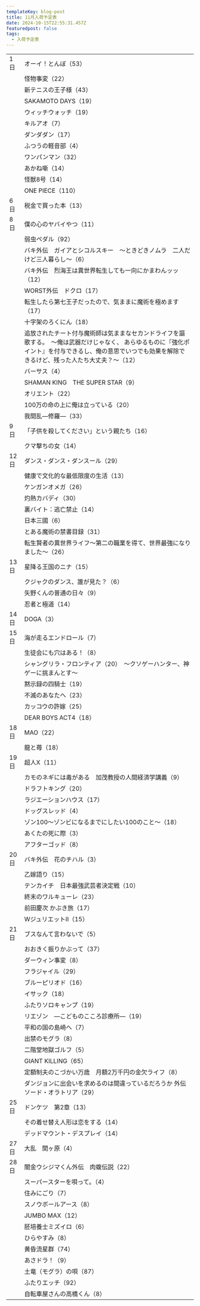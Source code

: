 ```yaml
---
templateKey: blog-post
title: 11月入荷予定表
date: 2024-10-15T22:55:31.457Z
featuredpost: false
tags:
  - 入荷予定表
---
```



<!--\[if !mso]>
<style>
v\:* {behavior:url(#default#VML);}
o\:* {behavior:url(#default#VML);}
x\:* {behavior:url(#default#VML);}
.shape {behavior:url(#default#VML);}
</style>
<!\[endif]-->

|                        |                                                                                                         |
| ---------------------- | ------------------------------------------------------------------------------------------------------- |
| <!--StartFragment-->1日 | オーイ！とんぼ（53）                                                                                             |
| 　                      | 怪物事変（22）                                                                                                |
| 　                      | 新テニスの王子様（43）                                                                                            |
| 　                      | SAKAMOTO DAYS（19）                                                                                       |
| 　                      | ウィッチウォッチ（19）                                                                                            |
| 　                      | キルアオ（7）                                                                                                 |
| 　                      | ダンダダン（17）                                                                                               |
| 　                      | ふつうの軽音部（4）                                                                                              |
| 　                      | ワンパンマン（32）                                                                                              |
| 　                      | あかね噺（14）                                                                                                |
| 　                      | 怪獣8号（14）                                                                                                |
| 　                      | ONE PIECE（110）                                                                                          |
| 6日                     | 税金で買った本（13）                                                                                             |
| 8日                     | 僕の心のヤバイやつ（11）                                                                                           |
| 　                      | 弱虫ペダル（92）                                                                                               |
| 　                      | バキ外伝　ガイアとシコルスキー　～ときどきノムラ　二人だけど三人暮らし～（6）                                                                 |
| 　                      | バキ外伝　烈海王は異世界転生しても一向にかまわんッッ（12）                                                                          |
| 　                      | WORST外伝　ドクロ（17）                                                                                         |
| 　                      | 転生したら第七王子だったので、気ままに魔術を極めます（17）                                                                          |
| 　                      | 十字架のろくにん（18）                                                                                            |
| 　                      | 追放されたチート付与魔術師は気ままなセカンドライフを謳歌する。　～俺は武器だけじゃなく、 あらゆるものに『強化ポイント』を付与できるし、俺の意思でいつでも効果を解除できるけど、残った人たち大丈夫？～（12） |
| 　                      | バーサス（4）                                                                                                 |
| 　                      | SHAMAN KING　THE SUPER STAR（9）                                                                           |
| 　                      | オリエント（22）                                                                                               |
| 　                      | 100万の命の上に俺は立っている（20）                                                                                    |
| 　                      | 我間乱―修羅―（33）                                                                                             |
| 9日                     | 「子供を殺してください」という親たち（16）                                                                                  |
| 　                      | クマ撃ちの女（14）                                                                                              |
| 12日                    | ダンス・ダンス・ダンスール（29）                                                                                       |
| 　                      | 健康で文化的な最低限度の生活（13）                                                                                      |
| 　                      | ケンガンオメガ（26）                                                                                             |
| 　                      | 灼熱カバディ（30）                                                                                              |
| 　                      | 裏バイト：逃亡禁止（14）                                                                                           |
| 　                      | 日本三國（6）                                                                                                 |
| 　                      | とある魔術の禁書目録（31）                                                                                          |
| 　                      | 転生賢者の異世界ライフ～第二の職業を得て、世界最強になりました～（26）                                                                    |
| 13日                    | 星降る王国のニナ（15）                                                                                            |
| 　                      | クジャクのダンス、誰が見た？（6）                                                                                       |
| 　                      | 矢野くんの普通の日々（9）                                                                                           |
| 　                      | 忍者と極道（14）                                                                                               |
| 14日                    | DOGA（3）                                                                                                 |
| 15日                    | 海が走るエンドロール（7）                                                                                           |
| 　                      | 生徒会にも穴はある！（8）                                                                                           |
| 　                      | シャングリラ・フロンティア（20）　～クソゲーハンター、神ゲーに挑まんとす～                                                                  |
| 　                      | 黙示録の四騎士（19）                                                                                             |
| 　                      | 不滅のあなたへ（23）                                                                                             |
| 　                      | カッコウの許嫁（25）                                                                                             |
| 　                      | DEAR BOYS ACT4（18）                                                                                      |
| 18日                    | MAO（22）                                                                                                 |
| 　                      | 龍と苺（18）                                                                                                 |
| 19日                    | 超人X（11）                                                                                                 |
| 　                      | カモのネギには毒がある　加茂教授の人間経済学講義（9）                                                                             |
| 　                      | ドラフトキング（20）                                                                                             |
| 　                      | ラジエーションハウス（17）                                                                                          |
| 　                      | ドッグスレッド（4）                                                                                              |
| 　                      | ゾン100～ゾンビになるまでにしたい100のこと～（18）                                                                           |
| 　                      | あくたの死に際（3）                                                                                              |
| 　                      | アフターゴッド（8）                                                                                              |
| 20日                    | バキ外伝　花のチハル（3）                                                                                           |
| 　                      | 乙嫁語り（15）                                                                                                |
| 　                      | テンカイチ　日本最強武芸者決定戦（10）                                                                                    |
| 　                      | 終末のワルキューレ（23）                                                                                           |
| 　                      | 前田慶次 かぶき旅（17）                                                                                           |
| 　                      | WジュリエットⅡ（15）                                                                                            |
| 21日                    | ブスなんて言わないで（5）                                                                                           |
| 　                      | おおきく振りかぶって（37）                                                                                          |
| 　                      | ダーウィン事変（8）                                                                                              |
| 　                      | フラジャイル（29）                                                                                              |
| 　                      | ブルーピリオド（16）                                                                                             |
| 　                      | イサック（18）                                                                                                |
| 　                      | ふたりソロキャンプ（19）                                                                                           |
| 　                      | リエゾン　―こどものこころ診療所―（19）                                                                                   |
| 　                      | 平和の国の島崎へ（7）                                                                                             |
| 　                      | 出禁のモグラ（8）                                                                                               |
| 　                      | 二階堂地獄ゴルフ（5）                                                                                             |
| 　                      | GIANT KILLING（65）                                                                                       |
| 　                      | 定額制夫のこづかい万歳　月額2万千円の金欠ライフ（8）                                                                             |
| 　                      | ダンジョンに出会いを求めるのは間違っているだろうか 外伝　ソード・オラトリア（29）                                                              |
| 25日                    | ドンケツ　第2章（13）                                                                                            |
| 　                      | その着せ替え人形は恋をする（14）                                                                                       |
| 　                      | デッドマウント・デスプレイ（14）                                                                                       |
| 27日                    | 大乱　関ヶ原（4）                                                                                               |
| 28日                    | 闇金ウシジマくん外伝　肉蝮伝説（22）                                                                                     |
| 　                      | スーパースターを唄って。（4）                                                                                         |
| 　                      | 住みにごり（7）                                                                                                |
| 　                      | スノウボールアース（8）                                                                                            |
| 　                      | JUMBO MAX（12）                                                                                           |
| 　                      | 胚培養士ミズイロ（6）                                                                                             |
| 　                      | ひらやすみ（8）                                                                                                |
| 　                      | 黄昏流星群（74）                                                                                               |
| 　                      | あさドラ！（9）                                                                                                |
| 　                      | 土竜（モグラ）の唄（87）                                                                                           |
| 　                      | ふたりエッチ（92）                                                                                              |
| 　                      | 自転車屋さんの高橋くん（8）<!--EndFragment-->                                                                        |